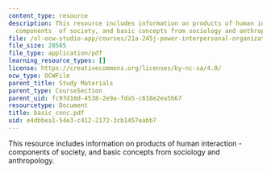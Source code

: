 ```yaml
---
content_type: resource
description: This resource includes information on products of human interaction -
  components  of society, and basic concepts from sociology and anthropology.
file: /ol-ocw-studio-app/courses/21a-245j-power-interpersonal-organizational-and-global-dimensions-fall-2005/e4dbbea154e3c41221723cb1457eabb7_basic_conc.pdf
file_size: 28585
file_type: application/pdf
learning_resource_types: []
license: https://creativecommons.org/licenses/by-nc-sa/4.0/
ocw_type: OCWFile
parent_title: Study Materials
parent_type: CourseSection
parent_uid: fc97d10d-4538-2e9a-fda5-c618e2ea5667
resourcetype: Document
title: basic_conc.pdf
uid: e4dbbea1-54e3-c412-2172-3cb1457eabb7
---
```

This resource includes information on products of human interaction - components  of society, and basic concepts from sociology and anthropology.